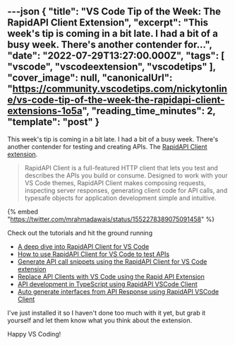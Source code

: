 ---json
{
  "title": "VS Code Tip of the Week: The RapidAPI Client Extension",
  "excerpt": "This week's tip is coming in a bit late. I had a bit of a busy week. There's another contender for...",
  "date": "2022-07-29T13:27:00.000Z",
  "tags": [
    "vscode",
    "vscodeextension",
    "vscodetips"
  ],
  "cover_image": null,
  "canonicalUrl": "https://community.vscodetips.com/nickytonline/vs-code-tip-of-the-week-the-rapidapi-client-extensions-1o5a",
  "reading_time_minutes": 2,
  "template": "post"
}
---

This week's tip is coming in a bit late. I had a bit of a busy week. There's another contender for testing and creating APIs. The [RapidAPI Client extension](https://marketplace.visualstudio.com/items?itemName=RapidAPI.vscode-rapidapi-client).

> RapidAPI Client is a full-featured HTTP client that lets you test and describes the APIs you build or consume. Designed to work with your VS Code themes, RapidAPI Client makes composing requests, inspecting server responses, generating client code for API calls, and typesafe objects for application development simple and intuitive.

{% embed "https://twitter.com/mrahmadawais/status/1552278389075091458" %}

Check out the tutorials and hit the ground running

* [A deep dive into RapidAPI Client for VS Code](https://rapidapi.com/guides/a-deep-dive-into-rapidapi-client-for-vs-code)
* [How to use RapidAPI Client for  VS Code to test APIs](https://rapidapi.com/guides/how-to-use-rapidapi-client-for-vscode-to-test-apis)
* [Generate API call snippets using the RapidAPI Client for VS Code extension](https://rapidapi.com/guides/generate-api-call-snippets-using-rapidapi-vscode-extension)
* [Replace API Clients with VS Code using the Rapid API Extension](https://rapidapi.com/guides/replace-api-clients-with-vscode-using-the-rapidapi-extension)
* [API development in TypeScript using RapidAPI VSCode Client](https://rapidapi.com/guides/api-development-in-typescript-using-rapidapi-vscode-client)
* [Auto generate interfaces from API Response using RapidAPI VSCode Client](https://rapidapi.com/guides/auto-generate-interfaces-from-api-response-using-rapidapi-vscode-client)

I've just installed it so I haven't done too much with it yet, but grab it yourself and let them know what you think about the extension.

Happy VS Coding!
